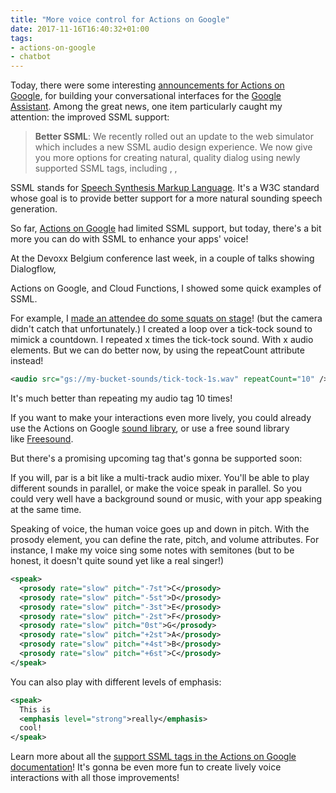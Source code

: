 ```yaml
---
title: "More voice control for Actions on Google"
date: 2017-11-16T16:40:32+01:00
tags:
- actions-on-google
- chatbot
---
```


Today, there were some interesting [announcements for Actions on Google](https://developers.googleblog.com/2017/11/help-users-find-interact-re-engage-with.html), for building your conversational interfaces for the [Google Assistant](https://assistant.google.com/). Among the great news, one item particularly caught my attention: the improved SSML support:

> **Better SSML**:
> We recently rolled out an update to the web simulator
> which includes a new SSML audio design experience.
> We now give you more options for creating natural,
> quality dialog using newly supported SSML tags, including <prosody>,
> <emphasis>, <audio> and others. The new tag <par> is coming soon
> and lets you add mood and richness, so you can play background music
> and ambient sounds while a user is having a conversation with your app.
> To help you get started, we've added over 1,000 sounds to the sound library.
> Listen to a brief SSML audio experiment that shows off some of the new features here.

SSML stands for [Speech Synthesis Markup Language](https://www.w3.org/TR/speech-synthesis/). It's a W3C standard whose goal is to provide better support for a more natural sounding speech generation.

So far, [Actions on Google](https://developers.google.com/actions/) had limited SSML support, but today, there's a bit more you can do with SSML to enhance your apps' voice!

At the Devoxx Belgium conference last week, in a couple of talks showing Dialogflow, 

Actions on Google, and Cloud Functions, I showed some quick examples of SSML.

For example, I [made an attendee do some squats on stage](https://youtu.be/7NjRqMYH11s?t=40m41s)! (but the camera didn't catch that unfortunately.) I created a loop over a tick-tock sound to mimick a countdown. I repeated x times the tick-tock sound. With x audio elements. But we can do better now, by using the repeatCount attribute instead!

```xml
<audio src="gs://my-bucket-sounds/tick-tock-1s.wav" repeatCount="10" />
```

It's much better than repeating my audio tag 10 times!

If you want to make your interactions even more lively, you could already use the Actions on Google [sound library](https://developers.google.com/actions/tools/sound-library/), or use a free sound library like [Freesound](https://www.freesound.org/).

But there's a promising upcoming tag that's gonna be supported soon: <par/>

If you will, par is a bit like a multi-track audio mixer. You'll be able to play different sounds in parallel, or make the voice speak in parallel. So you could very well have a background sound or music, with your app speaking at the same time.

Speaking of voice, the human voice goes up and down in pitch. With the prosody element, you can define the rate, pitch, and volume attributes. For instance, I make my voice sing some notes with semitones (but to be honest, it doesn't quite sound yet like a real singer!)

```xml
<speak>
  <prosody rate="slow" pitch="-7st">C</prosody>
  <prosody rate="slow" pitch="-5st">D</prosody>
  <prosody rate="slow" pitch="-3st">E</prosody>
  <prosody rate="slow" pitch="-2st">F</prosody>
  <prosody rate="slow" pitch="0st">G</prosody>
  <prosody rate="slow" pitch="+2st">A</prosody>
  <prosody rate="slow" pitch="+4st">B</prosody>
  <prosody rate="slow" pitch="+6st">C</prosody>
</speak>
```

You can also play with different levels of emphasis:

```xml
<speak>
  This is 
  <emphasis level="strong">really</emphasis>
  cool!
</speak>
```

Learn more about all the [support SSML tags in the Actions on Google documentation](https://developers.google.com/actions/reference/ssml)! It's gonna be even more fun to create lively voice interactions with all those improvements!